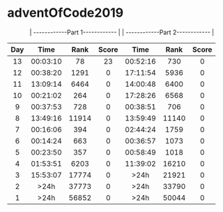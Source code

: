 # adventOfCode2019
&nbsp;&nbsp;&nbsp;&nbsp;&nbsp;&nbsp;&nbsp;&nbsp;&nbsp;&nbsp;&nbsp;&nbsp;&nbsp;| ------------Part 1------------ |&nbsp;| ------------Part 2------------ |


Day|Time|Rank|Score|Time|Rank|Score
:---:|:---:|:---:|:---:|:---:|:---:|:---:
 |13    | 00:03:10 | 78     | 23      | 00:52:16 | 730    | 0|
 |12    | 00:38:20 | 1291   | 0       | 17:11:54 | 5936   | 0|
 |11    | 13:09:14 | 6464   | 0       | 14:00:48 | 6400   | 0|
 |10    | 00:21:02 | 264    | 0       | 17:28:26 | 6568   | 0|
 |9     | 00:37:53 | 728    | 0       | 00:38:51 | 706    | 0|
 |8     | 13:49:16 | 11914  | 0       | 13:59:49 | 11140  | 0|
 |7     | 00:16:06 | 394    | 0       | 02:44:24 | 1759   | 0|
 |6     | 00:14:24 | 663    | 0       | 00:36:57 | 1073   | 0|
 |5     | 00:23:50 | 357    | 0       | 00:58:49 | 1018   | 0|
 |4     | 01:53:51 | 6203   | 0       | 11:39:02 | 16210  | 0|
 |3     | 15:53:07 | 17774  | 0       | >24h     | 21921  | 0|
 |2     | >24h     | 37773  | 0       | >24h     | 33790  | 0|
 |1     | >24h     | 56852  | 0       | >24h     | 50044  | 0|


